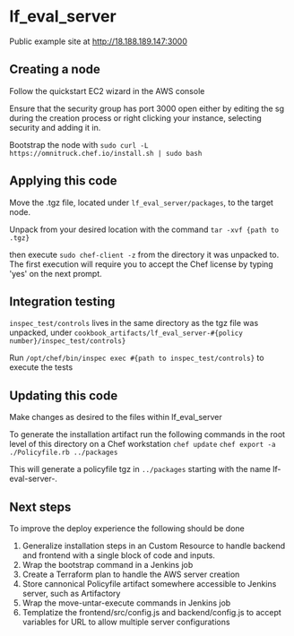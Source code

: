 # lf_eval_server

Public example site at http://18.188.189.147:3000

## Creating a node

Follow the quickstart EC2 wizard in the AWS console

Ensure that the security group has port 3000 open either by editing the sg during the creation process or right clicking your instance, selecting security and adding it in.

Bootstrap the node with
`sudo curl -L https://omnitruck.chef.io/install.sh | sudo bash`

## Applying this code

Move the .tgz file, located under `lf_eval_server/packages`, to the target node. 

Unpack from your desired location with the command
`tar -xvf {path to .tgz}`

then execute
`sudo chef-client -z` from the directory it was unpacked to. The first execution will require you to accept the Chef license by typing 'yes' on the next prompt.

## Integration testing

`inspec_test/controls` lives in the same directory as the tgz file was unpacked, under `cookbook_artifacts/lf_eval_server-#{policy number}/inspec_test/controls}`

Run `/opt/chef/bin/inspec exec #{path to inspec_test/controls}` to execute the tests

## Updating this code

Make changes as desired to the files within lf_eval_server

To generate the installation artifact run the following commands in the root level of this directory on a Chef workstation
`chef update`
`chef export -a ./Policyfile.rb ../packages`

This will generate a policyfile tgz in `../packages` starting with the name lf-eval-server-.


## Next steps

To  improve the deploy experience the following should be done

1. Generalize installation steps in an Custom Resource to handle backend and frontend with a single block of code and inputs.
2. Wrap the bootstrap command in a Jenkins job
3. Create a Terraform plan to handle the AWS server creation
4. Store cannonical Policyfile artifact somewhere accessible to Jenkins server, such as Artifactory
5. Wrap the move-untar-execute commands in Jenkins job
6. Templatize the frontend/src/config.js and backend/config.js to accept variables for URL to allow multiple server configurations

